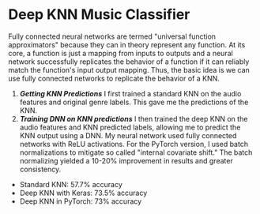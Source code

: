 # Deep KNN Music Classifier 

Fully connected neural networks are termed "universal function approximators" because they can in theory represent any function. At its core, a function is just a mapping from inputs to outputs and a neural network successfully replicates the behavior of a function if it can reliably match the function's input output mapping. Thus, the basic idea is we can use fully connected networks to replicate the behavior of a KNN. 


1. ***Getting KNN Predictions*** I first trained a standard KNN on the audio features and original genre labels. This gave me the predictions of the KNN. 
2. ***Training DNN on KNN predictions*** I then trained the deep KNN on the audio features and KNN predicted labels, allowing me to predict the KNN output using a DNN. My neural network used fully connected networks with ReLU activations. For the PyTorch version, I used batch normalizations to mitigate so called "internal covariate shift." The batch normalizing yielded a 10-20% improvement in results and greater consistency. 


* Standard KNN: 57.7% accuracy 
* Deep KNN with Keras: 73.5% accuracy 
* Deep KNN in PyTorch: 73% accuracy 



